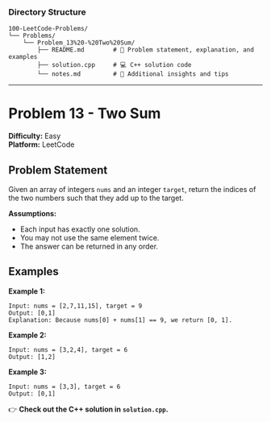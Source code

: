 ### **Directory Structure**

```
100-LeetCode-Problems/
└── Problems/
    └── Problem_13%20-%20Two%20Sum/
        ├── README.md        # 📄 Problem statement, explanation, and examples
        ├── solution.cpp     # 💻 C++ solution code
        └── notes.md         # 📝 Additional insights and tips
```

---

# Problem 13 - Two Sum

**Difficulty:** Easy  
**Platform:** LeetCode

## Problem Statement

Given an array of integers `nums` and an integer `target`, return the indices of the two numbers such that they add up to the target.

**Assumptions:**
- Each input has exactly one solution.
- You may not use the same element twice.
- The answer can be returned in any order.

## Examples

**Example 1:**  
```
Input: nums = [2,7,11,15], target = 9
Output: [0,1]
Explanation: Because nums[0] + nums[1] == 9, we return [0, 1].
```

**Example 2:**  
```
Input: nums = [3,2,4], target = 6
Output: [1,2]
```

**Example 3:**  
```
Input: nums = [3,3], target = 6
Output: [0,1]
```

👉 **Check out the C++ solution in `solution.cpp`.**
